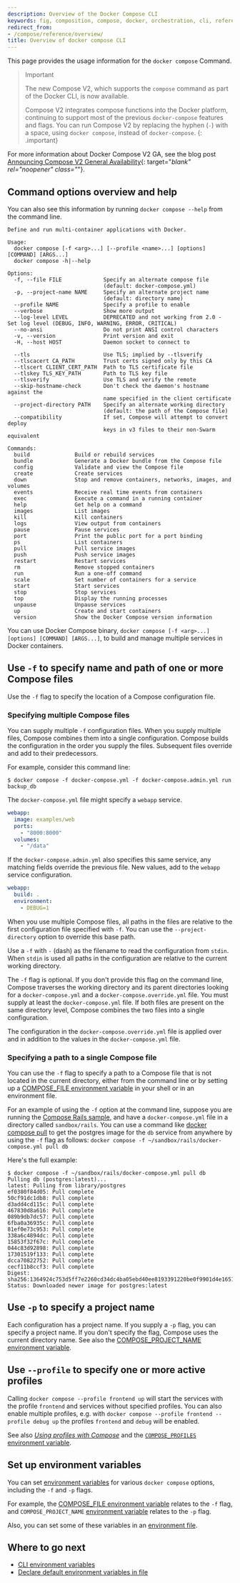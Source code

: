 ```yaml
---
description: Overview of the Docker Compose CLI
keywords: fig, composition, compose, docker, orchestration, cli, reference, docker-compose
redirect_from:
- /compose/reference/overview/
title: Overview of docker compose CLI
---
```


This page provides the usage information for the `docker compose` Command.

> Important
>
> The new Compose V2, which supports the `compose` command as part of the Docker
> CLI, is now available.
>
> Compose V2 integrates compose functions into the Docker platform, continuing
> to support most of the previous `docker-compose` features and flags. You can
> run Compose V2 by replacing the hyphen (`-`) with a space, using `docker compose`,
> instead of `docker-compose`.
{: .important}

For more information about Docker Compose V2 GA, see the blog post [Announcing Compose V2 General Availability](https://www.docker.com/blog/announcing-compose-v2-general-availability/){: target="_blank" rel="noopener" class="_"}.

## Command options overview and help

You can also see this information by running `docker compose --help` from the
command line.

```none
Define and run multi-container applications with Docker.

Usage:
  docker compose [-f <arg>...] [--profile <name>...] [options] [COMMAND] [ARGS...]
  docker compose -h|--help

Options:
  -f, --file FILE             Specify an alternate compose file
                              (default: docker-compose.yml)
  -p, --project-name NAME     Specify an alternate project name
                              (default: directory name)
  --profile NAME              Specify a profile to enable
  --verbose                   Show more output
  --log-level LEVEL           DEPRECATED and not working from 2.0 - Set log level (DEBUG, INFO, WARNING, ERROR, CRITICAL)
  --no-ansi                   Do not print ANSI control characters
  -v, --version               Print version and exit
  -H, --host HOST             Daemon socket to connect to

  --tls                       Use TLS; implied by --tlsverify
  --tlscacert CA_PATH         Trust certs signed only by this CA
  --tlscert CLIENT_CERT_PATH  Path to TLS certificate file
  --tlskey TLS_KEY_PATH       Path to TLS key file
  --tlsverify                 Use TLS and verify the remote
  --skip-hostname-check       Don't check the daemon's hostname against the
                              name specified in the client certificate
  --project-directory PATH    Specify an alternate working directory
                              (default: the path of the Compose file)
  --compatibility             If set, Compose will attempt to convert deploy
                              keys in v3 files to their non-Swarm equivalent

Commands:
  build              Build or rebuild services
  bundle             Generate a Docker bundle from the Compose file
  config             Validate and view the Compose file
  create             Create services
  down               Stop and remove containers, networks, images, and volumes
  events             Receive real time events from containers
  exec               Execute a command in a running container
  help               Get help on a command
  images             List images
  kill               Kill containers
  logs               View output from containers
  pause              Pause services
  port               Print the public port for a port binding
  ps                 List containers
  pull               Pull service images
  push               Push service images
  restart            Restart services
  rm                 Remove stopped containers
  run                Run a one-off command
  scale              Set number of containers for a service
  start              Start services
  stop               Stop services
  top                Display the running processes
  unpause            Unpause services
  up                 Create and start containers
  version            Show the Docker Compose version information
```

You can use Docker Compose binary, `docker compose [-f <arg>...] [options]
[COMMAND] [ARGS...]`, to build and manage multiple services in Docker containers.

## Use `-f` to specify name and path of one or more Compose files

Use the `-f` flag to specify the location of a Compose configuration file.

### Specifying multiple Compose files

You can supply multiple `-f` configuration files. When you supply multiple
files, Compose combines them into a single configuration. Compose builds the
configuration in the order you supply the files. Subsequent files override and
add to their predecessors.

For example, consider this command line:

```console
$ docker compose -f docker-compose.yml -f docker-compose.admin.yml run backup_db
```

The `docker-compose.yml` file might specify a `webapp` service.

```yaml
webapp:
  image: examples/web
  ports:
    - "8000:8000"
  volumes:
    - "/data"
```

If the `docker-compose.admin.yml` also specifies this same service, any matching
fields override the previous file. New values, add to the `webapp` service
configuration.

```yaml
webapp:
  build: .
  environment:
    - DEBUG=1
```

When you use multiple Compose files, all paths in the files are relative to the
first configuration file specified with `-f`. You can use the
`--project-directory` option to override this base path.

Use a `-f` with `-` (dash) as the filename to read the configuration from
`stdin`. When `stdin` is used all paths in the configuration are
relative to the current working directory.

The `-f` flag is optional. If you don't provide this flag on the command line,
Compose traverses the working directory and its parent directories looking for a
`docker-compose.yml` and a `docker-compose.override.yml` file. You must supply
at least the `docker-compose.yml` file. If both files are present on the same
directory level, Compose combines the two files into a single configuration.

The configuration in the `docker-compose.override.yml` file is applied over and
in addition to the values in the `docker-compose.yml` file.

### Specifying a path to a single Compose file

You can use the `-f` flag to specify a path to a Compose file that is not
located in the current directory, either from the command line or by setting up
a [COMPOSE_FILE environment variable](envvars.md#compose_file) in your shell or
in an environment file.

For an example of using the `-f` option at the command line, suppose you are
running the [Compose Rails sample](../../samples/rails.md), and
have a `docker-compose.yml` file in a directory called `sandbox/rails`. You can
use a command like [docker compose pull](../../engine/reference/commandline/compose_pull.md) to get the
postgres image for the `db` service from anywhere by using the `-f` flag as
follows: `docker compose -f ~/sandbox/rails/docker-compose.yml pull db`

Here's the full example:

```console
$ docker compose -f ~/sandbox/rails/docker-compose.yml pull db
Pulling db (postgres:latest)...
latest: Pulling from library/postgres
ef0380f84d05: Pull complete
50cf91dc1db8: Pull complete
d3add4cd115c: Pull complete
467830d8a616: Pull complete
089b9db7dc57: Pull complete
6fba0a36935c: Pull complete
81ef0e73c953: Pull complete
338a6c4894dc: Pull complete
15853f32f67c: Pull complete
044c83d92898: Pull complete
17301519f133: Pull complete
dcca70822752: Pull complete
cecf11b8ccf3: Pull complete
Digest: sha256:1364924c753d5ff7e2260cd34dc4ba05ebd40ee8193391220be0f9901d4e1651
Status: Downloaded newer image for postgres:latest
```

## Use `-p` to specify a project name

Each configuration has a project name. If you supply a `-p` flag, you can
specify a project name. If you don't specify the flag, Compose uses the current
directory name. See also the [COMPOSE_PROJECT_NAME environment variable](envvars.md#compose_project_name).

## Use `--profile` to specify one or more active profiles

Calling `docker compose --profile frontend up` will start the services with the
profile `frontend` and services without specified profiles. You can also enable
multiple profiles, e.g. with `docker compose --profile frontend --profile debug up`
the profiles `frontend` and `debug` will be enabled.

See also [_Using profiles with Compose_](../profiles.md) and the
[`COMPOSE_PROFILES` environment variable](envvars.md#compose_profiles).

## Set up environment variables

You can set [environment variables](envvars.md) for various
`docker compose` options, including the `-f` and `-p` flags.

For example, the [COMPOSE_FILE environment variable](envvars.md#compose_file)
relates to the `-f` flag, and `COMPOSE_PROJECT_NAME`
[environment variable](envvars.md#compose_project_name) relates to the `-p` flag.

Also, you can set some of these variables in an [environment file](../env-file.md).

## Where to go next

* [CLI environment variables](envvars.md)
* [Declare default environment variables in file](../env-file.md)
